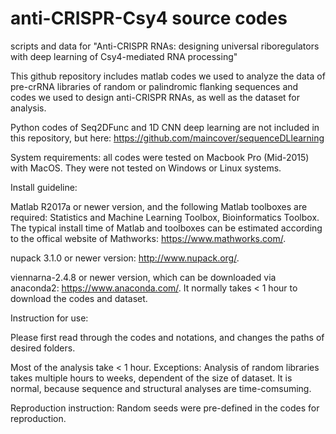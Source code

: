 # anti-CRISPR-Csy4 source codes
scripts and data for "Anti-CRISPR RNAs: designing universal riboregulators with deep learning of Csy4-mediated RNA processing"

This github repository includes matlab codes we used to analyze the data of pre-crRNA libraries of random or palindromic flanking sequences and codes we used to design anti-CRISPR RNAs, as well as the dataset for analysis.

Python codes of Seq2DFunc and 1D CNN deep learning are not included in this repository, but here: https://github.com/maincover/sequenceDLlearning

System requirements: all codes were tested on Macbook Pro (Mid-2015) with MacOS. They were not tested on Windows or Linux systems.

Install guideline:

Matlab R2017a or newer version, and the following Matlab toolboxes are required: Statistics and Machine Learning Toolbox, Bioinformatics Toolbox. The typical install time of Matlab and toolboxes can be estimated according to the offical website of Mathworks: https://www.mathworks.com/.

nupack 3.1.0 or newer version: http://www.nupack.org/.

viennarna-2.4.8 or newer version, which can be downloaded via anaconda2: https://www.anaconda.com/. It normally takes < 1 hour to download the codes and dataset.

Instruction for use:

Please first read through the codes and notations, and changes the paths of desired folders.

Most of the analysis take < 1 hour. Exceptions: Analysis of random libraries takes multiple hours to weeks, dependent of the size of dataset. It is normal, because sequence and structural analyses are time-comsuming.

Reproduction instruction: Random seeds were pre-defined in the codes for reproduction.
